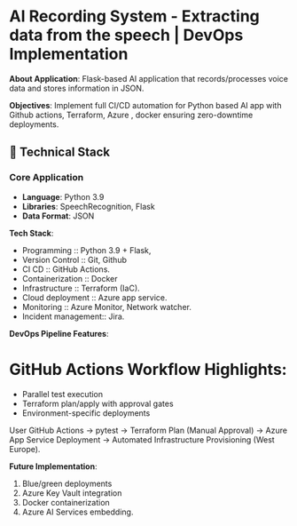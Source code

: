 # AI Recording System - Extracting data from the speech | DevOps Implementation

**About Application**: Flask-based AI application that records/processes voice data and stores information in JSON.

**Objectives**: Implement full CI/CD automation for Python based AI app with Github actions, Terraform, Azure , docker ensuring zero-downtime deployments. 

## 🚀 Technical Stack

### Core Application
- **Language**: Python 3.9
- **Libraries**: SpeechRecognition, Flask
- **Data Format**: JSON

**Tech Stack**: 

- Programming        :: Python 3.9 + Flask, 
- Version Control    :: Git, Github
- CI CD              :: GitHub Actions.
- Containerization   :: Docker 
- Infrastructure     :: Terraform (IaC).
- Cloud deployment   :: Azure app service.
- Monitoring         :: Azure Monitor, Network watcher.
- Incident management:: Jira.

**DevOps Pipeline Features**: 

# GitHub Actions Workflow Highlights:
- Parallel test execution
- Terraform plan/apply with approval gates
- Environment-specific deployments

User GitHub Actions → pytest → Terraform Plan (Manual Approval) → Azure App Service Deployment → Automated Infrastructure Provisioning (West Europe).  

**Future Implementation**: 
1. Blue/green deployments
2. Azure Key Vault integration
3. Docker containerization
4. Azure AI Services embedding.
